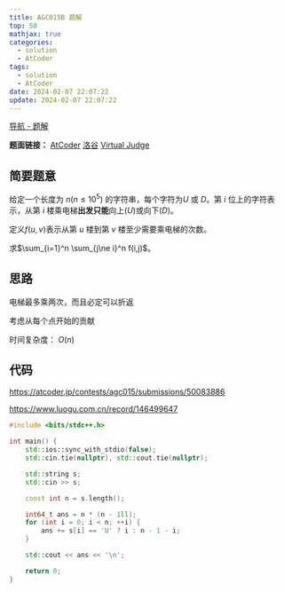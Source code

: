 ```yaml
---
title: AGC015B 题解
top: 50
mathjax: true
categories:
  - solution
  - AtCoder
tags:
  - solution
  - AtCoder
date: 2024-02-07 22:07:22
update: 2024-02-07 22:07:22
---
```


[导航 - 题解](/guide-solution/)

**题面链接：** [AtCoder](https://atcoder.jp/contests/agc015/tasks/agc015_b) [洛谷](https://www.luogu.com.cn/problem/AT_agc015_b) [Virtual Judge](https://vjudge.net/problem/Atcoder-agc015_b)

## 简要题意

给定一个长度为 $n(n≤10^5)$ 的字符串，每个字符为$U$ 或 $D$。第 $i$ 位上的字符表示，从第 $i$ 楼乘电梯**出发只能**向上($U$)或向下($D$)。

定义$f(u,v)$表示从第 $u$ 楼到第 $v$ 楼至少需要乘电梯的次数。

求$\sum_{i=1}^n \sum_{j\ne i}^n f(i,j)$。

## 思路

电梯最多乘两次，而且必定可以折返

考虑从每个点开始的贡献

时间复杂度： $O(n)$

## 代码

<https://atcoder.jp/contests/agc015/submissions/50083886>

<https://www.luogu.com.cn/record/146499647>

```cpp
#include <bits/stdc++.h>

int main() {
    std::ios::sync_with_stdio(false);
    std::cin.tie(nullptr), std::cout.tie(nullptr);

    std::string s;
    std::cin >> s;

    const int n = s.length();

    int64_t ans = n * (n - 1ll);
    for (int i = 0; i < n; ++i) {
        ans += s[i] == 'U' ? i : n - 1 - i;
    }

    std::cout << ans << '\n';

    return 0;
}

```

